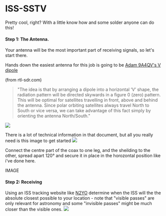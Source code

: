 # ISS-SSTV
Pretty cool, right? With a little know how and some solder anyone can do this!

#### Step 1: The Antenna.
Your antenna will be the most important part of receiving signals, so let's start there. 

Hands down the easiest antenna for this job is going to be [Adam 9A4QV's V dipole](https://www.dropbox.com/s/6fpfn2p9filc9ol/DIY%20137MHz%20WX-sat%20V-dipole%20antenna.pdf?dl=0) 

(from rtl-sdr.com) 
>"The idea is that by arranging a dipole into a horizontal ‘V’ shape, the radiation pattern will be directed skywards in a figure 0 (zero) pattern. This will be optimal for satellites travelling in front, above and behind the antenna. Since polar orbiting satellites always travel North to South or vice versa, we can take advantage of this fact simply by orienting the antenna North/South."

<img src=https://upload.wikimedia.org/wikipedia/commons/d/dd/Dipole_receiving_antenna_animation_6_800x394x150ms.gif>

There is a lot of technical information in that document, but all you really need is this image to get started <img src=https://www.rtl-sdr.com/wp-content/uploads/2017/03/adams_V-dipole-500x375.png>

Connect the centre part of the coax to one leg, and the sheilding to the other, spread apart 120° and secure it in place in the horozontal position like i've done here. 

IMAGE

#### Step 2: Receiving

Using an ISS tracking website like [N2YO](http://www.n2yo.com/?s=25544) determine when the ISS will the the absolute closest possible to your location - note that "visible passes" are only relevant for astronomy and some "invisible passes" might be much closer than the visible ones. 
<img src=https://i.imgur.com/iWO8j5U.png>

